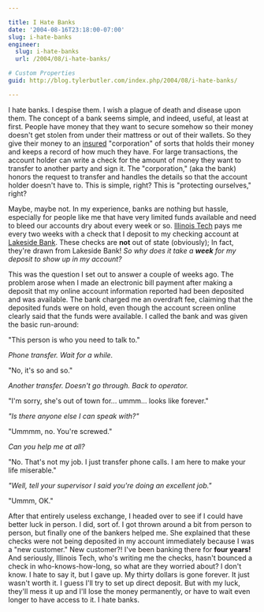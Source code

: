 ```yaml
---

title: I Hate Banks
date: '2004-08-16T23:18:00-07:00'
slug: i-hate-banks
engineer:
  slug: i-hate-banks
  url: /2004/08/i-hate-banks/

# Custom Properties
guid: http://blog.tylerbutler.com/index.php/2004/08/i-hate-banks/

---
```


I hate banks. I despise them. I wish a plague of death and disease upon them.
The concept of a bank seems simple, and indeed, useful, at least at first.
People have money that they want to secure somehow so their money doesn't get
stolen from under their mattress or out of their wallets. So they give their
money to an [insured][1] "corporation" of sorts that holds their money and
keeps a record of how much they have. For large transactions, the account
holder can write a check for the amount of money they want to transfer to
another party and sign it. The "corporation," (aka the bank) honors the
request to transfer and handles the details so that the account holder doesn't
have to. This is simple, right? This is "protecting ourselves," right?

  
Maybe, maybe not. In my experience, banks are nothing but hassle, especially
for people like me that have very limited funds available and need to bleed
our accounts dry about every week or so. [Illinois Tech][2] pays me every two
weeks with a check that I deposit to my checking account at [Lakeside
Bank][3]. These checks are **not** out of state (obviously); In fact, they're
drawn from Lakeside Bank! _So why does it take a **week** for my deposit to
show up in my account?_

  
This was the question I set out to answer a couple of weeks ago. The problem
arose when I made an electronic bill payment after making a deposit that my
online account information reported had been deposited and was available. The
bank charged me an overdraft fee, claiming that the deposited funds were on
hold, even though the account screen online clearly said that the funds were
available. I called the bank and was given the basic run-around:

  
"This person is who you need to talk to."

_Phone transfer. Wait for a while._

"No, it's so and so."

_Another transfer. Doesn't go through. Back to operator._

"I'm sorry, she's out of town for... ummm... looks like forever."

_"Is there anyone else I can speak with?"_

"Ummmm, no. You're screwed."

_Can you help me at all?_

"No. That's not my job. I just transfer phone calls. I am here to make your
life miserable."

_"Well, tell your supervisor I said you're doing an excellent job."_

"Ummm, OK."

  
After that entirely useless exchange, I headed over to see if I could have
better luck in person. I did, sort of. I got thrown around a bit from person
to person, but finally one of the bankers helped me. She explained that these
checks were not being deposited in my account immediately because I was a "new
customer." New customer?! I've been banking there for **four years!** And
seriously, Illinois Tech, who's writing me the checks, hasn't bounced a check
in who-knows-how-long, so what are they worried about? I don't know. I hate to
say it, but I gave up. My thirty dollars is gone forever. It just wasn't worth
it. I guess I'll try to set up direct deposit. But with my luck, they'll mess
it up and I'll lose the money permanently, or have to wait even longer to have
access to it. I hate banks.

   [1]: http://www.fdic.gov/
   [2]: http://www.iit.edu
   [3]: http://www.lakesidebank.com

